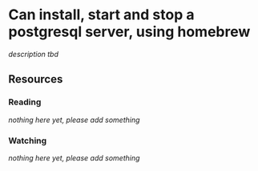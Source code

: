 # Can install, start and stop a postgresql server, using homebrew
_description tbd_
## Resources
### Reading
_nothing here yet, please add something_
### Watching
_nothing here yet, please add something_
